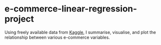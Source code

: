 # e-commerce-linear-regression-project

Using freely available data from [Kaggle]([url](https://www.kaggle.com/datasets/kolawale/focusing-on-mobile-app-or-website)), I summarise, visualise, and plot the relationship between various e-commerce variables.
